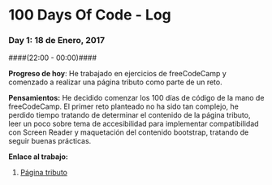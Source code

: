 # 100 Days Of Code - Log

### Day 1: 18 de Enero, 2017
####(22:00 - 00:00)####

**Progreso de hoy**: He trabajado en ejercicios de freeCodeCamp y comenzado a realizar una página tributo como parte de un reto.

**Pensamientos:** He decidido comenzar los 100 días de código de la mano de freeCodeCamp. El primer reto planteado no ha sido tan complejo, he perdido tiempo tratando de determinar el contenido de la página tributo, leer un poco sobre tema de accesibilidad para implementar compatibilidad con Screen Reader y maquetación del contenido bootstrap, tratando de seguir buenas prácticas.

**Enlace al trabajo:** 
1. [Página tributo](http://codepen.io/hectormosq/full/pRRwrM/)
